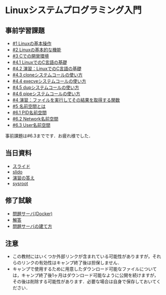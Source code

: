 # Linuxシステムプログラミング入門
## 事前学習課題
* [#1 Linuxの基本操作](1.md)
* [#2 Linuxの基本的な機能](2.md)
* [#3 Cでの開発環境](3.md)
* [#4.1 LinuxでのC言語の基礎](4.1.md)
* [#4.2 演習：LinuxでのC言語の基礎](4.2.md)
* [#4.3 cloneシステムコールの使い方](4.3.md)
* [#4.4 execveシステムコールの使い方](4.4.md)
* [#4.5 dupシステムコールの使い方](4.5.md)
* [#4.6 pipeシステムコールの使い方](4.6.md)
* [#4 演習：ファイルを実行してその結果を取得する関数](4.md)
* [#5 名前空間とは](5.md)
* [#6.1 PID名前空間](6.1.md)
* [#6.2 Network名前空間](6.2.md)
* [#6.3 User名前空間](6.3.md)

事前課題は#6.3までです．お疲れ様でした．
## 当日資料
* [スライド](https://github.com/R3DNO5E/MC2021/raw/main/slide.pdf)
* [slido](https://app.sli.do/event/zml6z6pw)
* [演習の答え](ans.md)
* [sysroot](https://minicamp-online-2021.s3.us-west-002.backblazeb2.com/sysroot-debian-bullseye.tar.xz)

## 修了試験
* [問題サーバ(Docker)](https://github.com/R3DNO5E/MC2021/raw/main/q4.tar.xz)
* [解答](ctf-ans.md)
* [問題サーバの建て方](ctf-deploy.md)
## 注意
* この教材にはいくつか外部リンクが含まれている可能性がありますが，それらのリンクの有効性はキャンプ終了後は担保しません．
* キャンプで使用するために用意したダウンロード可能なファイルについては，キャンプ終了後1ヶ月はダウンロード可能なように公開を続けますが，その後は削除する可能性があります．必要な場合は自身で保存しておいてください．
